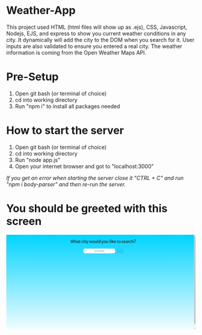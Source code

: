 # Weather-App

<p>This project used HTML (html files will show up as .ejs), CSS, Javascript, Nodejs, EJS, and express to show you current weather conditions in any city. It dynamically will add the city to the DOM when you search for it. User inputs are also validated to ensure you entered a real city. The weather information is coming from the Open Weather Maps API.</p>

<h1>Pre-Setup</h1>
<ol>
  <li>Open git bash (or terminal of choice)</li>  
  <li>cd into working directory</li>
  <li>Run "npm i" to install all packages needed</li>
</ol>

<h1>How to start the server</h1>
<ol>
  <li>Open git bash (or terminal of choice)</li>  
  <li>cd into working directory</li>
  <li>Run "node app.js"</li>
  <li>Open your internet browser and got to "localhost:3000"</li>
</ol>

<p styles="{color: red;}"><em>If you get an error when starting the server close it "CTRL + C" and run "npm i body-parser" and then re-run the server.</em></p>

<h1>You should be greeted with this screen</h1>
<img src="/images/Screenshot 4.png" />
